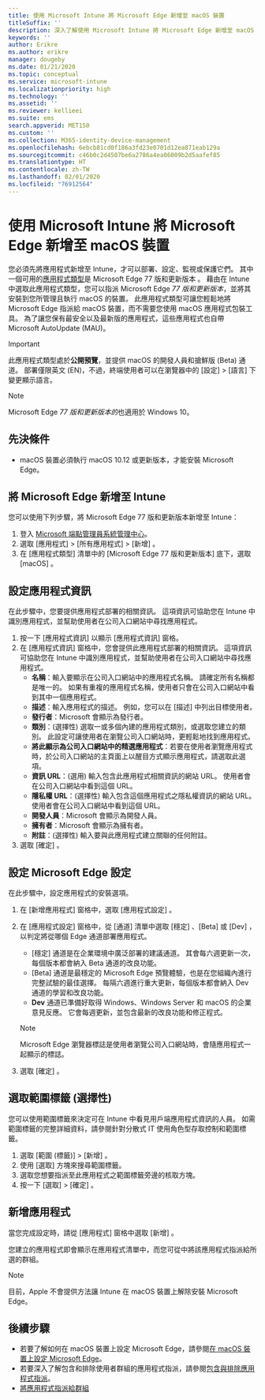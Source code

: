 ```yaml
---
title: 使用 Microsoft Intune 將 Microsoft Edge 新增至 macOS 裝置
titleSuffix: ''
description: 深入了解使用 Microsoft Intune 將 Microsoft Edge 新增至 macOS 裝置。
keywords: ''
author: Erikre
ms.author: erikre
manager: dougeby
ms.date: 01/21/2020
ms.topic: conceptual
ms.service: microsoft-intune
ms.localizationpriority: high
ms.technology: ''
ms.assetid: ''
ms.reviewer: kellieei
ms.suite: ems
search.appverid: MET150
ms.custom: ''
ms.collection: M365-identity-device-management
ms.openlocfilehash: 6ebcb81cd0f186a3fd23e0701d12ea871eab129a
ms.sourcegitcommit: c46b0c2d4507be6a2786a4ea06009b2d5aafef85
ms.translationtype: HT
ms.contentlocale: zh-TW
ms.lasthandoff: 02/01/2020
ms.locfileid: "76912564"
---
```

# <a name="add-microsoft-edge-to-macos-devices-using-microsoft-intune"></a>使用 Microsoft Intune 將 Microsoft Edge 新增至 macOS 裝置

您必須先將應用程式新增至 Intune，才可以部署、設定、監視或保護它們。 其中一個可用的[應用程式類型](~/apps/apps-add.md#app-types-in-microsoft-intune)是 Microsoft Edge 77 版和更新版本  。 藉由在 Intune 中選取此應用程式類型，您可以指派 Microsoft Edge *77 版和更新版本*，並將其安裝到您所管理且執行 macOS 的裝置。 此應用程式類型可讓您輕鬆地將 Microsoft Edge 指派給 macOS 裝置，而不需要您使用 macOS 應用程式包裝工具。 為了讓您保有最安全以及最新版的應用程式，這些應用程式也自帶 Microsoft AutoUpdate (MAU)。

> [!IMPORTANT]
> 此應用程式類型處於**公開預覽**，並提供 macOS 的開發人員和搶鮮版 (Beta) 通道。 部署僅限英文 (EN)，不過，終端使用者可以在瀏覽器中的 [設定]   > [語言]  下變更顯示語言。 

> [!NOTE]
> Microsoft Edge *77 版和更新版本的*也適用於 Windows 10。

## <a name="prerequisites"></a>先決條件
- macOS 裝置必須執行 macOS 10.12 或更新版本，才能安裝 Microsoft Edge。

## <a name="add-microsoft-edge-to-intune"></a>將 Microsoft Edge 新增至 Intune
您可以使用下列步驟，將 Microsoft Edge 77 版和更新版本新增至 Intune：

1. 登入 [Microsoft 端點管理員系統管理中心](https://go.microsoft.com/fwlink/?linkid=2109431)。
2. 選取 [應用程式]   > [所有應用程式]   > [新增]  。
3. 在 [應用程式類型]  清單中的 [Microsoft Edge 77 版和更新版本]  底下，選取 [macOS]  。

## <a name="configure-app-information"></a>設定應用程式資訊
在此步驟中，您要提供應用程式部署的相關資訊。 這項資訊可協助您在 Intune 中識別應用程式，並幫助使用者在公司入口網站中尋找應用程式。

1. 按一下 [應用程式資訊]  以顯示 [應用程式資訊]  窗格。
2. 在 [應用程式資訊]  窗格中，您會提供此應用程式部署的相關資訊。 這項資訊可協助您在 Intune 中識別應用程式，並幫助使用者在公司入口網站中尋找應用程式。
    - **名稱**：輸入要顯示在公司入口網站中的應用程式名稱。 請確定所有名稱都是唯一的。 如果有重複的應用程式名稱，使用者只會在公司入口網站中看到其中一個應用程式。
    - **描述**：輸入應用程式的描述。 例如，您可以在 [描述] 中列出目標使用者。
    - **發行者**：Microsoft 會顯示為發行者。
    - **類別**：(選擇性) 選取一或多個內建的應用程式類別，或選取您建立的類別。 此設定可讓使用者在瀏覽公司入口網站時，更輕鬆地找到應用程式。
    - **將此顯示為公司入口網站中的精選應用程式**：若要在使用者瀏覽應用程式時，於公司入口網站的主頁面上以醒目方式顯示應用程式，請選取此選項。
    - **資訊 URL**：(選用) 輸入包含此應用程式相關資訊的網站 URL。 使用者會在公司入口網站中看到這個 URL。
    - **隱私權 URL**：(選擇性) 輸入包含這個應用程式之隱私權資訊的網站 URL。 使用者會在公司入口網站中看到這個 URL。
    - **開發人員**：Microsoft 會顯示為開發人員。
    - **擁有者**：Microsoft 會顯示為擁有者。
    - **附註**：(選擇性) 輸入要與此應用程式建立關聯的任何附註。
3. 選取 [確定]  。

## <a name="configure-microsoft-edge-settings"></a>設定 Microsoft Edge 設定
在此步驟中，設定應用程式的安裝選項。

1. 在 [新增應用程式]  窗格中，選取 [應用程式設定]  。
2. 在 [應用程式設定]  窗格中，從 [通道]  清單中選取 [穩定]  、[Beta]  或 [Dev]  ，以判定將從哪個 Edge 通道部署應用程式。

    - [穩定]  通道是在企業環境中廣泛部署的建議通道。 其會每六週更新一次，每個版本都會納入 Beta 通道的改良功能。
    - [Beta]  通道是最穩定的 Microsoft Edge 預覽體驗，也是在您組織內進行完整試驗的最佳選擇。 每隔六週進行重大更新，每個版本都會納入 Dev 通道的學習和改良功能。
    - **Dev** 通道已準備好取得 Windows、Windows Server 和 macOS 的企業意見反應。 它會每週更新，並包含最新的改良功能和修正程式。

    > [!NOTE]
    > Microsoft Edge 瀏覽器標誌是使用者瀏覽公司入口網站時，會隨應用程式一起顯示的標誌。

3.  選取 [確定]  。

## <a name="select-scope-tags-optional"></a>選取範圍標籤 (選擇性)
您可以使用範圍標籤來決定可在 Intune 中看見用戶端應用程式資訊的人員。 如需範圍標籤的完整詳細資料，請參閱針對分散式 IT 使用角色型存取控制和範圍標籤。
1.  選取 [範圍 (標籤)]   > [新增]  。
2.  使用 [選取]  方塊來搜尋範圍標籤。
3.  選取您想要指派至此應用程式之範圍標籤旁邊的核取方塊。
4.  按一下 [選取]   > [確定]  。

## <a name="add-the-app"></a>新增應用程式
當您完成設定時，請從 [應用程式]  窗格中選取 [新增]  。 

您建立的應用程式即會顯示在應用程式清單中，而您可從中將該應用程式指派給所選的群組。 

> [!NOTE]
> 目前，Apple 不會提供方法讓 Intune 在 macOS 裝置上解除安裝 Microsoft Edge。

## <a name="next-steps"></a>後續步驟
- 若要了解如何在 macOS 裝置上設定 Microsoft Edge，請參閱[在 macOS 裝置上設定 Microsoft Edge](https://docs.microsoft.com/deployedge/configure-microsoft-edge-on-mac)。
- 若要深入了解包含和排除使用者群組的應用程式指派，請參閱[包含與排除應用程式指派](~/apps/apps-inc-exl-assignments.md)。
- [將應用程式指派給群組](~/apps/apps-deploy.md)

